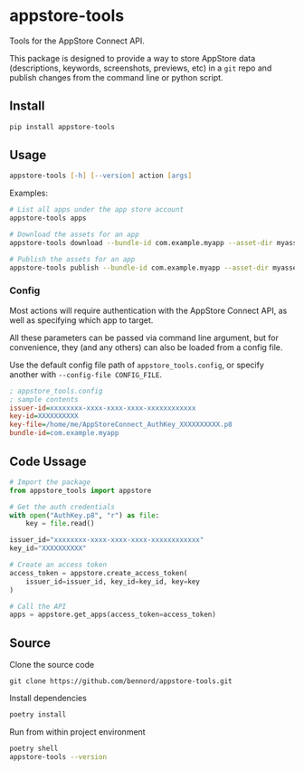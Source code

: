 # appstore-tools

Tools for the AppStore Connect API.

This package is designed to provide a way to store AppStore data (descriptions, keywords, screenshots, previews, etc) in a `git` repo and publish changes from the command line or python script.

## Install

```zsh
pip install appstore-tools
```

## Usage

```zsh
appstore-tools [-h] [--version] action [args]
```

Examples:

```zsh
# List all apps under the app store account
appstore-tools apps

# Download the assets for an app
appstore-tools download --bundle-id com.example.myapp --asset-dir myassets

# Publish the assets for an app
appstore-tools publish --bundle-id com.example.myapp --asset-dir myassets
```

### Config

Most actions will require authentication with the AppStore Connect API, as well as specifying which app to target.

All these parameters can be passed via command line argument, but for convenience, they (and any others) can also be loaded from a config file.

Use the default config file path of `appstore_tools.config`, or specify another with `--config-file CONFIG_FILE`.

```ini
; appstore_tools.config
; sample contents
issuer-id=xxxxxxxx-xxxx-xxxx-xxxx-xxxxxxxxxxxx
key-id=XXXXXXXXXX
key-file=/home/me/AppStoreConnect_AuthKey_XXXXXXXXXX.p8
bundle-id=com.example.myapp
```

## Code Ussage

```python
# Import the package
from appstore_tools import appstore

# Get the auth credentials
with open("AuthKey.p8", "r") as file:
    key = file.read()

issuer_id="xxxxxxxx-xxxx-xxxx-xxxx-xxxxxxxxxxxx"
key_id="XXXXXXXXXX"

# Create an access token
access_token = appstore.create_access_token(
    issuer_id=issuer_id, key_id=key_id, key=key
)

# Call the API
apps = appstore.get_apps(access_token=access_token)

```

## Source

Clone the source code

```
git clone https://github.com/bennord/appstore-tools.git
```

Install dependencies

```zsh
poetry install
```

Run from within project environment

```zsh
poetry shell
appstore-tools --version
```
